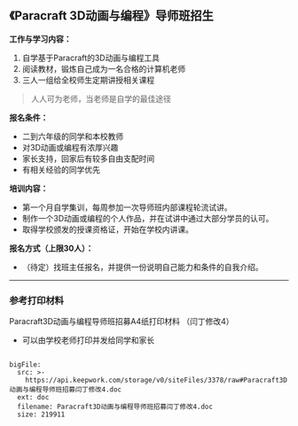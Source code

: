 ## 《Paracraft 3D动画与编程》导师班招生

**工作与学习内容：**
1. 自学基于Paracraft的3D动画与编程工具
2. 阅读教材，锻炼自己成为一名合格的计算机老师
3. 三人一组给全校师生定期讲授相关课程

> 人人可为老师，当老师是自学的最佳途径

**报名条件：**
- 二到六年级的同学和本校教师
- 对3D动画或编程有浓厚兴趣
- 家长支持，回家后有较多自由支配时间
- 有相关经验的同学优先

**培训内容：**
- 第一个月自学集训，每周参加一次导师班内部课程轮流试讲。 
- 制作一个3D动画或编程的个人作品，并在试讲中通过大部分学员的认可。
- 取得学校颁发的授课资格证，开始在学校内讲课。


**报名方式（上限30人）：**
- （待定）找班主任报名，并提供一份说明自己能力和条件的自我介绍。


---

### 参考打印材料

Paracraft3D动画与编程导师班招募A4纸打印材料  （闫丁修改4）
 - 可以由学校老师打印并发给同学和家长
 
```@BigFile

bigFile:
  src: >-
    https://api.keepwork.com/storage/v0/siteFiles/3378/raw#Paracraft3D动画与编程导师班招募闫丁修改4.doc
  ext: doc
  filename: Paracraft3D动画与编程导师班招募闫丁修改4.doc
  size: 219911
          
```